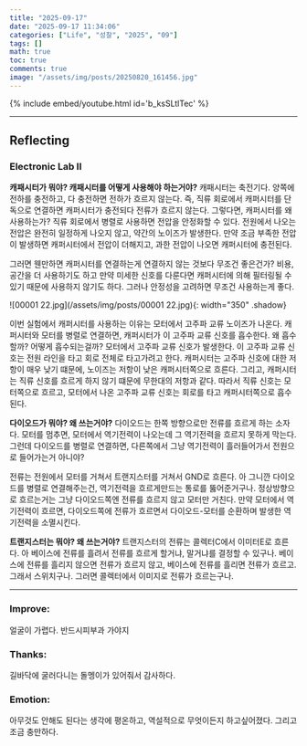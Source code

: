 ```yaml
---
title: "2025-09-17"
date: "2025-09-17 11:34:06"
categories: ["Life", "성찰", "2025", "09"]
tags: []
math: true
toc: true
comments: true
image: "/assets/img/posts/20250820_161456.jpg"
---
```


{% include embed/youtube.html id='b_ksSLtlTec' %}



---
## Reflecting
### Electronic Lab II

**캐패시터가 뭐야? 캐패시터를 어떻게 사용해야 하는거야?**
캐패시터는 축전기다. 양쪽에 전하를 충전하고, 다 충전하면 전하가 흐르지 않는다. 즉, 직류 회로에서 캐퍼시터를 단독으로 연결하면 캐퍼시터가 충전되다 전류가 흐르지 않는다. 그렇다면, 캐퍼시터를 왜 사용하는가? 직류 회로에서 병렬로 사용하면 전압을 안정화할 수 있다. 전원에서 나오는 전압은 완전히 일정하게 나오지 않고, 약간의 노이즈가 발생한다. 만약 조금 부족한 전압이 발생하면 캐퍼시터에서 전압이 더해지고, 과한 전압이 나오면 캐퍼시터에 충전된다. 

그러면 웬만하면 캐퍼시터를 연결하는게 연결하지 않는 것보다 무조건 좋은건가? 비용, 공간을 더 사용하기도 하고 만약 미세한 신호를 다룬다면 캐퍼시터에 의해 필터링될 수 있기 때문에 사용하지 않기도 하다. 그러나 안정성을 고려하면 무조건 사용하는게 좋다.

![00001 22.jpg](/assets/img/posts/00001 22.jpg){: width="350" .shadow}

이번 실험에서 캐퍼시터를 사용하는 이유는 모터에서 고주파 교류 노이즈가 나온다. 캐퍼시터와 모터를 병렬로 연결하면, 캐퍼시터가 이 고주파 교류 신호를 흡수한다. 왜 흡수할까? 어떻게 흡수되는걸까? 모터에서 고주파 교류 신호가 발생한다. 이 고주파 교류 신호는  전원 라인을 타고 회로 전체로 타고가려고 한다. 캐퍼시터는 고주파 신호에 대한 저항이 매우 낮기 떄문에, 노이즈는 저항이 낮은 캐퍼시터쪽으로 흐른다. 그리고, 캐퍼시터는 직류 신호를 흐르게 하지 않기 떄문에 무한대의 저항과 같다. 따라서 직류 신호는 모터쪽으로 흐르고, 모터에서 나온 고주파 교류 신호는 회로를 타고 캐퍼시터쪽으로 흡수된다. 

**다이오드가 뭐야? 왜 쓰는거야?** 다이오드는 한쪽 방향으로만 전류를 흐르게 하는 소자다. 모터를 멈추면, 모터에서 역기전력이 나오는데 그 역기전력을 흐르지 못하게 막는다. 그런데 다이오드를 병렬로 연결하면, 다른쪽에서 그냥 역기전력이 흘러들어가서 전원으로 들어가는거 아니야? 

전류는 전원에서 모터를 거쳐서 트랜지스터를 거쳐서 GND로 흐른다. 아 그니깐 다이오드를 병렬로 연결해주는건, 역기전력을 흐르게만드는 통로를 뚫어준거구나. 정상방향으로 흐르는거는 그냥 다이오드쪽엔 전류를 흐르지 않고 모터만 거친다. 만약 모터에서 역기전력이 흐르면, 다이오드쪽에 전류가 흐르면서 다이오드-모터를 순환하며 발생한 역기전력을 소멸시킨다.

**트랜지스터는 뭐야? 왜 쓰는거야?**
트랜지스터의 전류는 콜렉터C에서 이미터E로 흐른다. 아 베이스에 전류를 흘려서 전류를 흐르게 할거냐, 말거냐를 결정할 수 있구나. 베이스에 전류를 흘리지 않으면 전류가 흐르지 않고, 베이스에 전류를 흘리면 전류가 흐르고. 그래서 스위치구나. 그러면 콜렉터에서 이미지로 전류가 흐르는구나.

---
### Improve: 
얼굴이 가렵다. 반드시피부과 가야지
### Thanks: 
길바닥에 굴러다니는 돌멩이가 있어줘서 감사하다.
### Emotion: 
아무것도 안해도 된다는 생각에 평온하고, 역설적으로 무엇이든지 하고싶어졌다. 그리고 조금 충만하다.